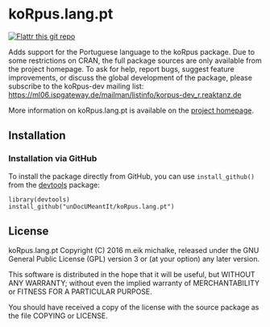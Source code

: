 # koRpus.lang.pt

[![Flattr this git repo](https://api.flattr.com/button/flattr-badge-large.png)](https://flattr.com/submit/auto?user_id=m.eik&url=https://github.com/unDocUMeantIt/koRpus.lang.pt&title=koRpus.lang.pt&language=en_GB&tags=github&category=software)

Adds support for the Portuguese language to the koRpus package.
            Due to some restrictions on CRAN, the full package sources are only available from the project homepage.
            To ask for help, report bugs, suggest feature improvements, or discuss the global development of the package,
            please subscribe to the koRpus-dev mailing list: https://ml06.ispgateway.de/mailman/listinfo/korpus-dev_r.reaktanz.de

More information on koRpus.lang.pt is available on the [project homepage](http://reaktanz.de/?c=hacking&s=koRpus).

## Installation

### Installation via GitHub

To install the package directly from GitHub, you can use `install_github()` from the [devtools](https://github.com/hadley/devtools) package:

```
library(devtools)
install_github("unDocUMeantIt/koRpus.lang.pt")
```

## License

koRpus.lang.pt Copyright (C) 2016 m.eik michalke, released under the
GNU General Public License (GPL) version 3 or (at your option) any later version.

This software is distributed in the hope that it will be useful, but
WITHOUT ANY WARRANTY; without even the implied warranty of MERCHANTABILITY
or FITNESS FOR A PARTICULAR PURPOSE.

You should have received a copy of the license with the
source package as the file COPYING or LICENSE.
